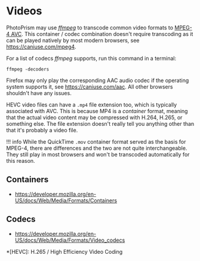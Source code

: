 # Videos #

PhotoPrism may use [*ffmpeg*](https://www.ffmpeg.org/documentation.html) to transcode 
common video formats to [MPEG-4 AVC](https://en.wikipedia.org/wiki/MPEG-4).
This container / codec combination doesn't require transcoding as it can be played 
natively by most modern browsers, see https://caniuse.com/mpeg4.

For a list of codecs *ffmpeg* supports, run this command in a terminal:

```
ffmpeg -decoders
```

Firefox may only play the corresponding AAC audio codec if the operating system supports it, see https://caniuse.com/aac.
All other browsers shouldn't have any issues.

HEVC video files can have a `.mp4` file extension too, which is typically associated with AVC. This is because MP4 is a
*container* format, meaning that the actual video content may be compressed with H.264, H.265, or something else. The file
extension doesn't really tell you anything other than that it's probably a video file.

!!! info
    While the QuickTime `.mov` container format served as the basis for MPEG-4,
    there are differences and the two are not quite interchangeable. They still
    play in most browsers and won't be transcoded automatically for this reason.

## Containers ##

- https://developer.mozilla.org/en-US/docs/Web/Media/Formats/Containers

## Codecs ##

- https://developer.mozilla.org/en-US/docs/Web/Media/Formats/Video_codecs

*[HEVC]: H.265 / High Efficiency Video Coding